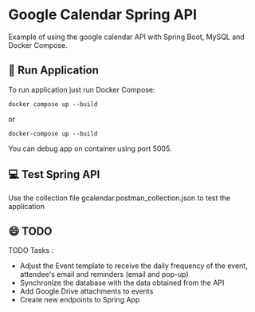 # Google Calendar Spring API
Example of using the google calendar API with Spring Boot, MySQL and Docker Compose.
## 🚀 Run Application
To run application just run Docker Compose:
```
docker compose up --build
```
or
```
docker-compose up --build
```
You can debug app on container using port 5005.

## 💻 Test Spring API 
Use the collection file gcalendar.postman_collection.json to test the application

## 😄 TODO 
TODO Tasks :
* Adjust the Event template to receive the daily frequency of the event, attendee's email and reminders (email and pop-up)
* Synchronize the database with the data obtained from the API
* Add Google Drive attachments to events
* Create new endpoints to Spring App
